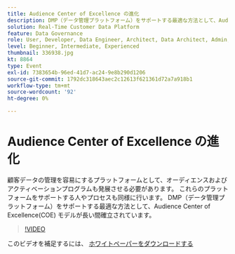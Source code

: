 ```yaml
---
title: Audience Center of Excellence の進化
description: DMP（データ管理プラットフォーム）をサポートする最適な方法として、Audience Center of Excellence(COE) モデルが長い間確立されています。
solution: Real-Time Customer Data Platform
feature: Data Governance
role: User, Developer, Data Engineer, Architect, Data Architect, Admin, Leader
level: Beginner, Intermediate, Experienced
thumbnail: 336938.jpg
kt: 8864
type: Event
exl-id: 7383654b-96ed-41d7-ac24-9e8b290d1206
source-git-commit: 1792dc318643aec2c12613f621361d72a7a918b1
workflow-type: tm+mt
source-wordcount: '92'
ht-degree: 0%

---
```


# Audience Center of Excellence の進化

顧客データの管理を容易にするプラットフォームとして、オーディエンスおよびアクティベーションプログラムも発展させる必要があります。 これらのプラットフォームをサポートする人やプロセスも同様に行います。 DMP（データ管理プラットフォーム）をサポートする最適な方法として、Audience Center of Excellence(COE) モデルが長い間確立されています。

>[!VIDEO](https://video.tv.adobe.com/v/336938/?quality=12&learn=on)

このビデオを補足するには、 [ホワイトペーパーをダウンロードする](./../assets/whitepaper-evolving-the-audience-center-of-excellence.pdf)
